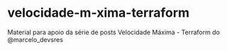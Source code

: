 # velocidade-m-xima-terraform
Material para apoio da série de posts Velocidade Máxima - Terraform do @marcelo_devsres
